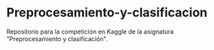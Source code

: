 # Preprocesamiento-y-clasificacion
Repositorio para la competición en Kaggle de la asignatura "Preprocesamiento y clasificación".
